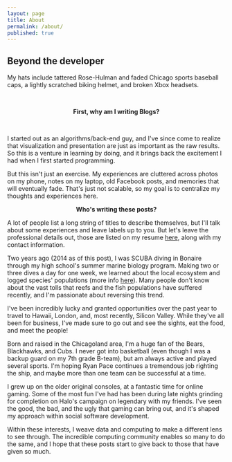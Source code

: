 ```yaml
---
layout: page
title: About
permalink: /about/
published: true
---
```


<h2>Beyond the developer</h2>
<p>My hats include tattered Rose-Hulman and faded Chicago sports baseball caps, a lightly scratched biking helmet, and broken Xbox headsets.</p>
<br>
<center><p ><strong><span class="manual">First, why am I writing</span> Blogs?</strong></p></center>
<br>
<div><p>I started out as an algorithms/back-end guy, and I've since come to realize that visualization and presentation are just as important as the raw results. So this is a venture in learning by doing, and it brings back the excitement I had when I first started programming. </p><p>But this isn't just an exercise. My experiences are cluttered across photos on my phone, notes on my laptop, old Facebook posts, and memories that will eventually fade. That's just not scalable, so my goal is to centralize my thoughts and experiences here.</p></div>
<center><p ><strong><span class="manual">Who's writing these posts?</span></strong></p></center>
<div><p>A lot of people list a long string of titles to describe themselves, but I'll talk about some experiences and leave labels up to you. But let's leave the professional details out, those are listed on my resume <a href="http://registry.jsonresume.org/peterseo">here</a>, along with my contact information.</p><p>Two years ago (2014 as of this post), I was SCUBA diving in Bonaire through my high school's summer marine biology program. Making two or three dives a day for one week, we learned about the local ecosystem and logged species' populations (more info <a href="http://www.reef.org/about">here</a>). Many people don't know about the vast tolls that reefs and the fish populations have suffered recently, and I'm passionate about reversing this trend.</p><p>I've been incredibly lucky and granted opportunities over the past year to travel to Hawaii, London, and, most recently, Silicon Valley. While they've all been for business, I've made sure to go out and see the sights, eat the food, and meet the people!</p><p>Born and raised in the Chicagoland area, I'm a huge fan of the Bears, Blackhawks, and Cubs. I never got into basketball (even though I was a backup guard on my 7th grade B-team), but am always active and played several sports. I'm hoping Ryan Pace continues a tremendous job righting the ship, and maybe more than one team can be successful at a time.</p><p>I grew up on the older original consoles, at a fantastic time for online gaming. Some of the most fun I've had has been during late nights grinding for completion on Halo's campaign on legendary with my friends. I've seen the good, the bad, and the ugly that gaming can bring out, and it's shaped my approach within social software development.</p><p>Within these interests, I weave data and computing to make a different lens to see through. The incredible computing community enables so many to do the same, and I hope that these posts start to give back to those that have given so much.</p></div>

